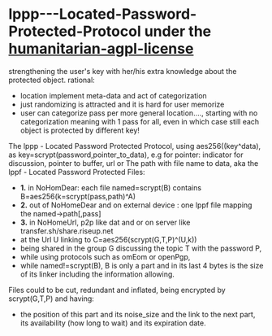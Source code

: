 # lppp---Located-Password-Protected-Protocol under the [humanitarian-agpl-license](http://namzezam.wikidot.com/humanitarian-agpl-license)
strengthening the user's key with her/his extra knowledge about the protected object.
rational:
*	location implement meta-data and act of categorization
*	just randomizing is attracted and it is hard for user memorize
*	user can categorize pass  per more general location...., starting with no categorization meaning with 1 pass for all, even in which case still each object is protected by different key!




The lppp - Located Password Protected Protocol, using aes256((key^data), as key=scrypt(password,pointer_to_data), e.g for pointer: indicator for discussion, pointer to buffer, url or The path with file name to data, aka the  lppf - Located Password Protected Files:
* **1.** in NoHomDear: each file named=scrypt(B) contains B=aes256(k=scrypt(pass,path)^A)
* **2.** out of NoHomeDear and on external device : one lppf file mapping the named->path[,pass]
* **3.** in NoHomeUrl, p2p like dat and or on server like transfer.sh/share.riseup.net 
*    at the Url U linking to C=aes256(scrypt(G,T,P)^(U,k)) 
*    being shared in the group G discussing the topic T with the password P, 
*    while using protocols such as omEom or openPgp,
*    while   named!=scrypt(B), B is only a part and in its last 4 bytes is the size of its linker including the information allowing.
 
Files could to be cut, redundant and inflated, being encrypted by scrypt(G,T,P) and having:
* the position of this part and its noise_size and the link to the next part, its availability (how long to wait) and its expiration date.

